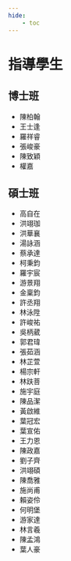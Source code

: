```yaml
---
hide:
    - toc
---
```


# 指導學生

## 博士班

<div class="grid cards" markdown>

- 陳柏翰
- 王士逢
- 羅祥睿
- 張峻豪
- 陳致穎
- 權嘉

</div>

## 碩士班

<div class="grid cards" markdown>

- 高自在
- 洪翊珈
- 洪華襄
- 湯詠涵
- 蔡承達
- 柯秉鈞
- 羅宇宸
- 游景翔
- 金稟鈞
- 許丞翔
- 林泳陞
- 許峻祐
- 吳柄葳
- 郭君瑋
- 張茹涵
- 林芷萱
- 楊宗軒
- 林趺菩
- 施宇庭
- 陳品潔
- 黃啟維
- 葉冠宏
- 葉宣佑
- 王力恩
- 陳政嘉
- 劉子齊
- 洪翊碩
- 陳喬雅
- 施尚甫
- 賴姿伶
- 何明堡
- 游家達
- 林言羲
- 陳孟鴻
- 葉人豪

</div>
